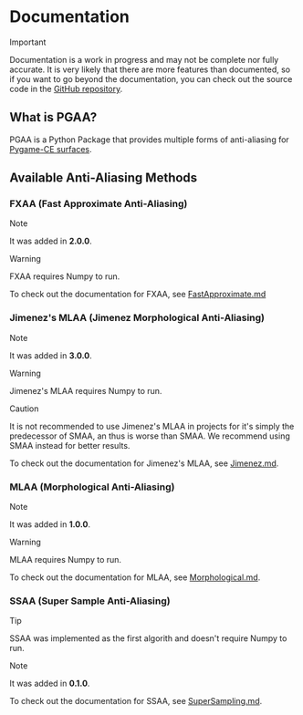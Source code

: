 # Documentation

> [!IMPORTANT]
> Documentation is a work in progress and may not be complete nor fully accurate.
> It is very likely that there are more features than documented, so if you want to go beyond the documentation, you can check out the source code in the [GitHub repository](https://github.com/Iron-Sparrow/PGAA/tree/main/src/PGAA).

## What is PGAA?

PGAA is a Python Package that provides multiple forms of anti-aliasing for [Pygame-CE surfaces](https://pyga.me/docs/ref/surface.html).

## Available Anti-Aliasing Methods

### FXAA (Fast Approximate Anti-Aliasing)

> [!NOTE]
> It was added in **2.0.0**.

> [!WARNING]
> FXAA requires Numpy to run. 

To check out the documentation for FXAA, see [FastApproximate.md](../docs/FastApproximate.md)


### Jimenez's MLAA (Jimenez Morphological Anti-Aliasing)

> [!NOTE]
> It was added in **3.0.0**.

> [!WARNING]
> Jimenez's MLAA requires Numpy to run.

> [!CAUTION]
> It is not recommended to use Jimenez's MLAA in projects for it's simply the predecessor of SMAA, an thus is worse than SMAA. We recommend using SMAA instead for better results.

To check out the documentation for Jimenez's MLAA, see [Jimenez.md](../docs/Jimenez.md).


### MLAA (Morphological Anti-Aliasing)

> [!NOTE]
> It was added in **1.0.0**.

> [!WARNING]
> MLAA requires Numpy to run.

To check out the documentation for MLAA, see [Morphological.md](../docs/Morphological.md).

### SSAA (Super Sample Anti-Aliasing)
> [!TIP]
> SSAA was implemented as the first algorith and doesn't require Numpy to run.

> [!NOTE]
> It was added in **0.1.0**.

To check out the documentation for SSAA, see [SuperSampling.md](../docs/SuperSampling.md).
